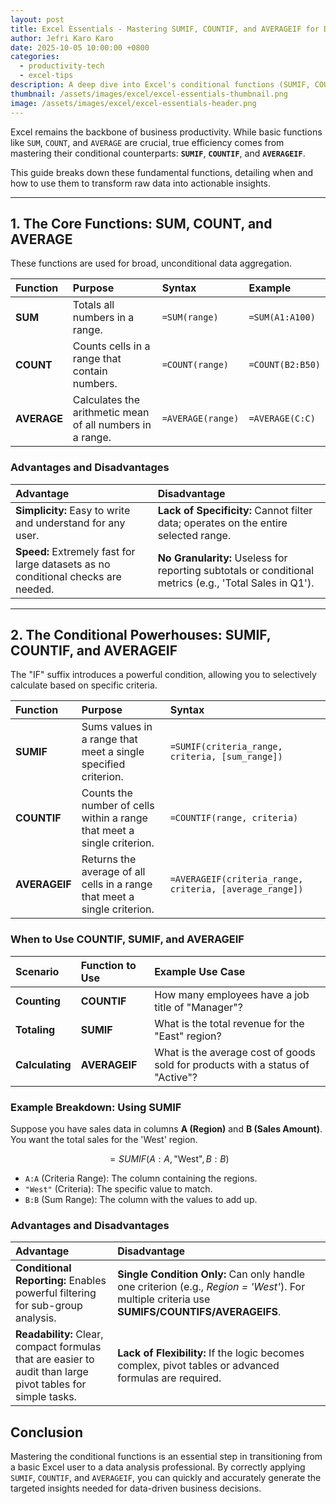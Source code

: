 ```yaml
---
layout: post
title: Excel Essentials - Mastering SUMIF, COUNTIF, and AVERAGEIF for Data Analysis
author: Jefri Karo Karo
date: 2025-10-05 10:00:00 +0800
categories:
  - productivity-tech
  - excel-tips
description: A deep dive into Excel's conditional functions (SUMIF, COUNTIF, AVERAGEIF) vs. their basic counterparts, including examples, advantages, and limitations for data professionals.
thumbnail: /assets/images/excel/excel-essentials-thumbnail.png 
image: /assets/images/excel/excel-essentials-header.png 
---
```


Excel remains the backbone of business productivity. While basic functions like `SUM`, `COUNT`, and `AVERAGE` are crucial, true efficiency comes from mastering their conditional counterparts: **`SUMIF`**, **`COUNTIF`**, and **`AVERAGEIF`**.

This guide breaks down these fundamental functions, detailing when and how to use them to transform raw data into actionable insights.

---

## 1. The Core Functions: SUM, COUNT, and AVERAGE

These functions are used for broad, unconditional data aggregation.

| Function | Purpose | Syntax | Example |
| :--- | :--- | :--- | :--- |
| **SUM** | Totals all numbers in a range. | `=SUM(range)` | `=SUM(A1:A100)` |
| **COUNT** | Counts cells in a range that contain numbers. | `=COUNT(range)` | `=COUNT(B2:B50)` |
| **AVERAGE** | Calculates the arithmetic mean of all numbers in a range. | `=AVERAGE(range)` | `=AVERAGE(C:C)` |

### Advantages and Disadvantages

| Advantage | Disadvantage |
| :--- | :--- |
| **Simplicity:** Easy to write and understand for any user. | **Lack of Specificity:** Cannot filter data; operates on the entire selected range. |
| **Speed:** Extremely fast for large datasets as no conditional checks are needed. | **No Granularity:** Useless for reporting subtotals or conditional metrics (e.g., 'Total Sales in Q1'). |

---

## 2. The Conditional Powerhouses: SUMIF, COUNTIF, and AVERAGEIF

The "IF" suffix introduces a powerful condition, allowing you to selectively calculate based on specific criteria.

| Function | Purpose | Syntax |
| :--- | :--- | :--- |
| **SUMIF** | Sums values in a range that meet a single specified criterion. | `=SUMIF(criteria_range, criteria, [sum_range])` |
| **COUNTIF** | Counts the number of cells within a range that meet a single criterion. | `=COUNTIF(range, criteria)` |
| **AVERAGEIF**| Returns the average of all cells in a range that meet a single criterion. | `=AVERAGEIF(criteria_range, criteria, [average_range])`|

### When to Use COUNTIF, SUMIF, and AVERAGEIF

| Scenario | Function to Use | Example Use Case |
| :--- | :--- | :--- |
| **Counting** | **COUNTIF** | How many employees have a job title of "Manager"? |
| **Totaling** | **SUMIF** | What is the total revenue for the "East" region? |
| **Calculating** | **AVERAGEIF**| What is the average cost of goods sold for products with a status of "Active"? |

### Example Breakdown: Using SUMIF

Suppose you have sales data in columns **A (Region)** and **B (Sales Amount)**. You want the total sales for the 'West' region.

$$=SUMIF(A:A, \text{"West"}, B:B)$$

* `A:A` (Criteria Range): The column containing the regions.
* `"West"` (Criteria): The specific value to match.
* `B:B` (Sum Range): The column with the values to add up.

### Advantages and Disadvantages

| Advantage | Disadvantage |
| :--- | :--- |
| **Conditional Reporting:** Enables powerful filtering for sub-group analysis. | **Single Condition Only:** Can only handle one criterion (e.g., *Region = 'West'*). For multiple criteria use **SUMIFS/COUNTIFS/AVERAGEIFS**. |
| **Readability:** Clear, compact formulas that are easier to audit than large pivot tables for simple tasks. | **Lack of Flexibility:** If the logic becomes complex, pivot tables or advanced formulas are required. |

## Conclusion

Mastering the conditional functions is an essential step in transitioning from a basic Excel user to a data analysis professional. By correctly applying `SUMIF`, `COUNTIF`, and `AVERAGEIF`, you can quickly and accurately generate the targeted insights needed for data-driven business decisions.